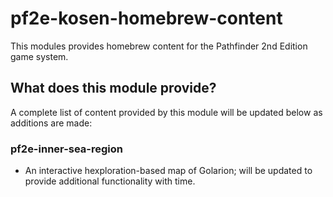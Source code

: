 # pf2e-kosen-homebrew-content

This modules provides homebrew content for the Pathfinder 2nd Edition game system.

## What does this module provide?

A complete list of content provided by this module will be updated below as additions are made:

### pf2e-inner-sea-region
- An interactive hexploration-based map of Golarion; will be updated to provide additional functionality with time.
